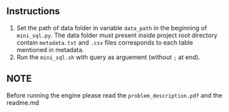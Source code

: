 ## Instructions
1. Set the path of data folder in variable ```data_path``` in the beginning of ```mini_sql.py```. The data folder must present inside project root directory contain ```metadata.txt``` and ```.csv``` files corresponds to each table mentioned in metadata.
2. Run the `mini_sql.sh` with query as arguement (without ```;``` at end).

## NOTE
Before running the engine please read the ```problem_description.pdf``` and the readme.md